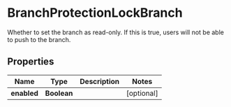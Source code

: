 

# BranchProtectionLockBranch

Whether to set the branch as read-only. If this is true, users will not be able to push to the branch.

## Properties

| Name | Type | Description | Notes |
|------------ | ------------- | ------------- | -------------|
|**enabled** | **Boolean** |  |  [optional] |



